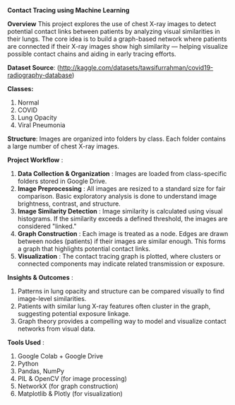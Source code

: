 **Contact Tracing using Machine Learning**

**Overview**
This project explores the use of chest X-ray images to detect potential contact links between patients by analyzing visual similarities in their lungs. The core idea is to build a graph-based network where patients are connected if their X-ray images show high similarity — helping visualize possible contact chains and aiding in early tracing efforts.

**Dataset Source**: (http://kaggle.com/datasets/tawsifurrahman/covid19-radiography-database)

**Classes:**
1) Normal
2) COVID
3) Lung Opacity
4) Viral Pneumonia

**Structure**: Images are organized into folders by class. Each folder contains a large number of chest X-ray images.

**Project Workflow** : 
1) **Data Collection & Organization** : 
Images are loaded from class-specific folders stored in Google Drive.
2) **Image Preprocessing** : 
All images are resized to a standard size for fair comparison. Basic exploratory analysis is done to understand image brightness, contrast, and structure.
3) **Image Similarity Detection** : 
Image similarity is calculated using visual histograms. If the similarity exceeds a defined threshold, the images are considered "linked."
4) **Graph Construction** : 
Each image is treated as a node. Edges are drawn between nodes (patients) if their images are similar enough. This forms a graph that highlights potential contact links.
5) **Visualization** : 
The contact tracing graph is plotted, where clusters or connected components may indicate related transmission or exposure.

**Insights & Outcomes** : 
1) Patterns in lung opacity and structure can be compared visually to find image-level similarities.
2) Patients with similar lung X-ray features often cluster in the graph, suggesting potential exposure linkage.
3) Graph theory provides a compelling way to model and visualize contact networks from visual data.

**Tools Used** : 
1) Google Colab + Google Drive
2) Python
3) Pandas, NumPy
4) PIL & OpenCV (for image processing)
5) NetworkX (for graph construction)
6) Matplotlib & Plotly (for visualization)
